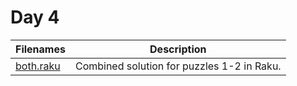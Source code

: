 # Day 4

| Filenames | Description
|-----------|------------
| [both.raku](./both.raku) |  Combined solution for puzzles 1-2 in Raku. |
